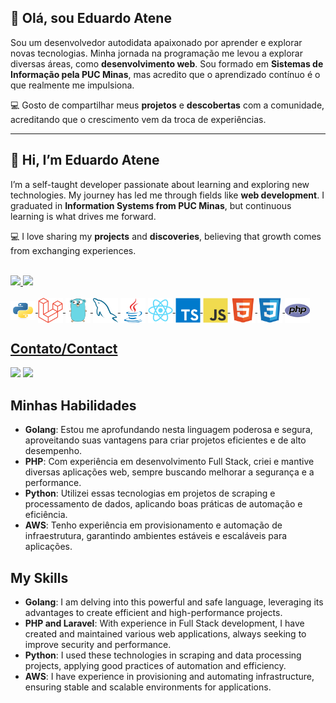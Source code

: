 ## 👋 Olá, sou Eduardo Atene  
Sou um desenvolvedor autodidata apaixonado por aprender e explorar novas tecnologias. Minha jornada na programação me levou a explorar diversas áreas, como **desenvolvimento web**. Sou formado em **Sistemas de Informação pela PUC Minas**, mas acredito que o aprendizado contínuo é o que realmente me impulsiona.

💻 Gosto de compartilhar meus **projetos** e **descobertas** com a comunidade, acreditando que o crescimento vem da troca de experiências.

---

## 👋 Hi, I’m Eduardo Atene  
I’m a self-taught developer passionate about learning and exploring new technologies. My journey has led me through fields like **web development**. I graduated in **Information Systems from PUC Minas**, but continuous learning is what drives me forward.

💻 I love sharing my **projects** and **discoveries**, believing that growth comes from exchanging experiences.

<br>

<div>
  <a href="https://github.com/EduardoAtene">
  <img height="180em" src="https://github-readme-stats.vercel.app/api?username=EduardoAtene&show_icons=true&theme=dark&include_all_commits=true&count_private=false"/>
  <img height="180em" src="https://github-readme-stats.vercel.app/api/top-langs/?username=EduardoAtene&layout=compact&langs_count=7&theme=dark"/>
</div>

<div style="display: inline_block"><br>  
  <img align="center" alt="-Python" height="30" width="40" src="https://raw.githubusercontent.com/devicons/devicon/master/icons/python/python-original.svg">
  <img align="center" alt="-Laravel" height="40" width="40" src="https://github.com/devicons/devicon/blob/master/icons/laravel/laravel-original.svg">
  <img align="center" alt="-Golang" height="40" width="40" src="https://raw.githubusercontent.com/devicons/devicon/master/icons/go/go-original.svg">
  <img align="center" alt="-SQL" height="40" width="40" src="https://raw.githubusercontent.com/devicons/devicon/master/icons/mysql/mysql-original.svg">
  <img align="center" alt="-Java" height="40" width="40" src="https://raw.githubusercontent.com/devicons/devicon/master/icons/java/java-original.svg">
  <img align="center" alt="-React" height="40" width="40" src="https://raw.githubusercontent.com/devicons/devicon/master/icons/react/react-original.svg">
  <img align="center" alt="-TypeScript" height="40" width="40" src="https://raw.githubusercontent.com/devicons/devicon/master/icons/typescript/typescript-original.svg">
  <img align="center" alt="-JavaScript" height="40" width="40" src="https://raw.githubusercontent.com/devicons/devicon/master/icons/javascript/javascript-original.svg">
  <img align="center" alt="-HTML" height="40" width="40" src="https://raw.githubusercontent.com/devicons/devicon/master/icons/html5/html5-original.svg">
  <img align="center" alt="-CSS" height="40" width="40" src="https://raw.githubusercontent.com/devicons/devicon/master/icons/css3/css3-original.svg">
  <img align="center" alt="-PHP-elephant" height="40" width="40" src="https://raw.githubusercontent.com/devicons/devicon/master/icons/php/php-original.svg">
</div>

   ## Contato/Contact
<div>
  <a href="mailto:eduardoatenesilvamarinha@gmail.com"><img src="https://img.shields.io/badge/-Gmail-%23333?style=for-the-badge&logo=gmail&logoColor=white" target="_blank"></a>
  <a href="https://www.linkedin.com/in/eduardo-atene/"><img src="https://img.shields.io/badge/LinkedIn-0077B5?style=for-the-badge&logo=linkedin&logoColor=white" target="_blank"></a>

</div>

## Minhas Habilidades
- **Golang**: Estou me aprofundando nesta linguagem poderosa e segura, aproveitando suas vantagens para criar projetos eficientes e de alto desempenho.
- **PHP**: Com experiência em desenvolvimento Full Stack, criei e mantive diversas aplicações web, sempre buscando melhorar a segurança e a performance.
- **Python**: Utilizei essas tecnologias em projetos de scraping e processamento de dados, aplicando boas práticas de automação e eficiência.
- **AWS**: Tenho experiência em provisionamento e automação de infraestrutura, garantindo ambientes estáveis e escaláveis para aplicações.
## My Skills
- **Golang**: I am delving into this powerful and safe language, leveraging its advantages to create efficient and high-performance projects.
- **PHP and Laravel**: With experience in Full Stack development, I have created and maintained various web applications, always seeking to improve security and performance.
- **Python**: I used these technologies in scraping and data processing projects, applying good practices of automation and efficiency.
- **AWS**: I have experience in provisioning and automating infrastructure, ensuring stable and scalable environments for applications.



